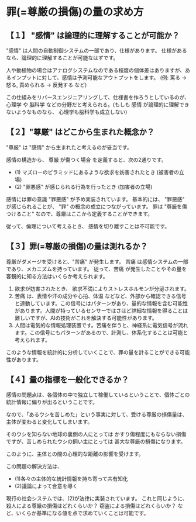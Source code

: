 # 罪(=尊厳の損傷)の量の求め方

## 【１】 "感情" は論理的に理解することが可能か？

"感情" は人間の自動制御システムの一部であり、仕様があります。
仕様があるなら、論理的に理解することが可能なはずです。

人や動植物の場合はアナログシステムなのである程度の個体差はありますが、あるインプットに対して、感情は予測可能なアウトプットをします。
(例: 罵る → 怒る, 責められる → 反発する など)

この仕組みをリバースエンジニアリングして、仕様書を作ろうとしているのが、心理学 や 脳科学 などの分野だと考えられる。(もしも 感情 が論理的に理解できないようなものなら、 心理学も脳科学も成立しない)


## 【２】"尊厳" はどこから生まれた概念か？

"尊厳" は "感情" から生まれたと考えるのが妥当です。

感情の構造から、 尊厳 が傷つく場合 を定義すると、次の2通りです。

- (1) マズローのピラミッドにあるような欲求を妨害されたとき (被害者の立場)
- (2) "罪悪感" が感じられる行為を行ったとき (加害者の立場)

感情には罪の意識 "罪悪感" が予め実装されています。
基本的には、 "罪悪感" が感じられることが、 "罪" の概念の成立につながっています。
罪は "尊厳を傷つけること" なので、尊厳はここから定義することができます。

従って、倫理について考えるとき、 感情を切り離すことは不可能です。


## 【３】罪(=尊厳の損傷)の量は測れるか？

尊厳がダメージを受けると、"苦痛" が発生します。
苦痛 は感情システムの一部であり、メカニズムを持っています。
従って、苦痛 が発生したことやその量を客観的に知る方法はいくらか考えられます。

1. 欲求が妨害されたとき、 欲求不満によりストレスホルモンが分泌されます。
2. 苦痛 は、表情や汗の成分や心拍、体温 などなど、外部から確認できる信号と連動しています。この信号にはパターンがあり、量的な情報を含む可能性があります。人間が持っているセンサーではさほど詳細な情報を得ることは難しいですが、AIの技術がこれを解決する可能性があります。
3. 人間は電気的な情報処理装置です。苦痛を伴うと、神経系に電気信号が流れます。この信号にもパターンがあるので、計測し、体系化することは可能と考えられます。

このような情報を統計的に分析していくことで、罪の量を計ることができる可能性があります。


## 【４】量の指標を一般化できるか？

感情の問題点は、各個体の中で独立して稼働しているということで、個体ごとの統計情報に偏りが出るということです。

なので、「あるウシを苦しめた」という事実に対して、受ける尊厳の損傷量は、主体が変わると変化してしまいます。

そのウシを知らない地球の裏側の人にとっては かすり傷程度にもならない損傷ですが、苦しめられたウシの飼い主にとっては 甚大な尊厳の損傷になります。

このように、主体との間の心理的な距離の影響を受けます。

この問題の解決方法は、
- (1)各々の主体的な統計情報を持ち寄って共有知化
- (2)議論によって合意を導く

現行の社会システムでは、(2)が法律に実装されています。
これと同じように、
殺人による尊厳の損傷はどれくらいか？
窃盗による損傷はどれくらいか？
など、いくらか基準になる値を点で求めていくことは可能です。
